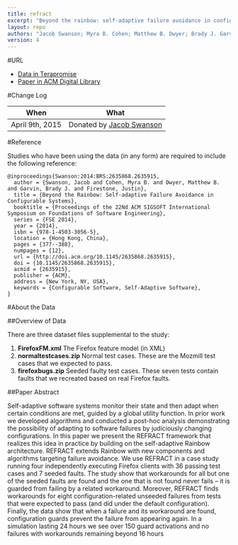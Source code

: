 ```yaml
---
title: refract
excerpt: "Beyond the rainbow: self-adaptive failure avoidance in configurable systems"
layout: repo
authors: "Jacob Swanson; Myra B. Cohen; Matthew B. Dwyer; Brady J. Garvin; Justin Firestone"
version: 4
---
```


#URL

* [Data in Terapromise](https://terapromise.csc.ncsu.edu:8443/!/#repo/view/head/other/refract)
* [Paper in ACM Digital Library](http://dl.acm.org/citation.cfm?id=2635915)

#Change Log

When | What
---- | ----
April 9th, 2015 | Donated by [Jacob Swanson](/repo/people/data-donors/promise4.html)

#Reference

Studies who have been using the data (in any form) are required to include the following reference:

```
@inproceedings{Swanson:2014:BRS:2635868.2635915,
  author = {Swanson, Jacob and Cohen, Myra B. and Dwyer, Matthew B. and Garvin, Brady J. and Firestone, Justin},
  title = {Beyond the Rainbow: Self-adaptive Failure Avoidance in Configurable Systems},
  booktitle = {Proceedings of the 22Nd ACM SIGSOFT International Symposium on Foundations of Software Engineering},
  series = {FSE 2014},
  year = {2014},
  isbn = {978-1-4503-3056-5},
  location = {Hong Kong, China},
  pages = {377--388},
  numpages = {12},
  url = {http://doi.acm.org/10.1145/2635868.2635915},
  doi = {10.1145/2635868.2635915},
  acmid = {2635915},
  publisher = {ACM},
  address = {New York, NY, USA},
  keywords = {Configurable Software, Self-Adaptive Software},
} 
```

#About the Data

##Overview of Data

There are three dataset files supplemental to the study:

 1. **FirefoxFM.xml** The Firefox feature model (in XML)
 2. **normaltestcases.zip** Normal test cases. These are the Mozmill test cases that we expected to pass.
 3. **firefoxbugs.zip** Seeded faulty test cases. These seven tests contain faults that we recreated based on real Firefox faults.

##Paper Abstract

Self-adaptive software systems monitor their state and then
adapt when certain conditions are met, guided by a global
utility function. In prior work we developed algorithms and
conducted a post-hoc analysis demonstrating the possibility
of adapting to software failures by judiciously changing
configurations. In this paper we present the REFRACT
framework that realizes this idea in practice by building
on the self-adaptive Rainbow architecture. REFRACT extends
Rainbow with new components and algorithms targeting
failure avoidance. We use REFRACT in a case study
running four independently executing Firefox clients with 36
passing test cases and 7 seeded faults. The study show that
workarounds for all but one of the seeded faults are found
and the one that is not found never fails – it is guarded
from failing by a related workaround. Moreover, REFRACT
finds workarounds for eight configuration-related unseeded
failures from tests that were expected to pass (and did under
the default configuration). Finally, the data show that when
a failure and its workaround are found, configuration guards
prevent the failure from appearing again. In a simulation
lasting 24 hours we see over 150 guard activations and no
failures with workarounds remaining beyond 16 hours
